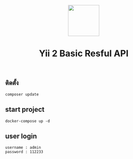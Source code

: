 <p align="center">
    <a href="https://github.com/yiisoft" target="_blank">
        <img src="https://avatars0.githubusercontent.com/u/993323" height="100px">
    </a>
    <h1 align="center">Yii 2 Basic Resful API</h1>
    <br>
</p>

ติดตั้ง
-------------------
~~~
composer update
~~~

start project
------------
~~~
docker-compose up -d
~~~

user login
------------
~~~
username : admin
password : 112233
~~~

